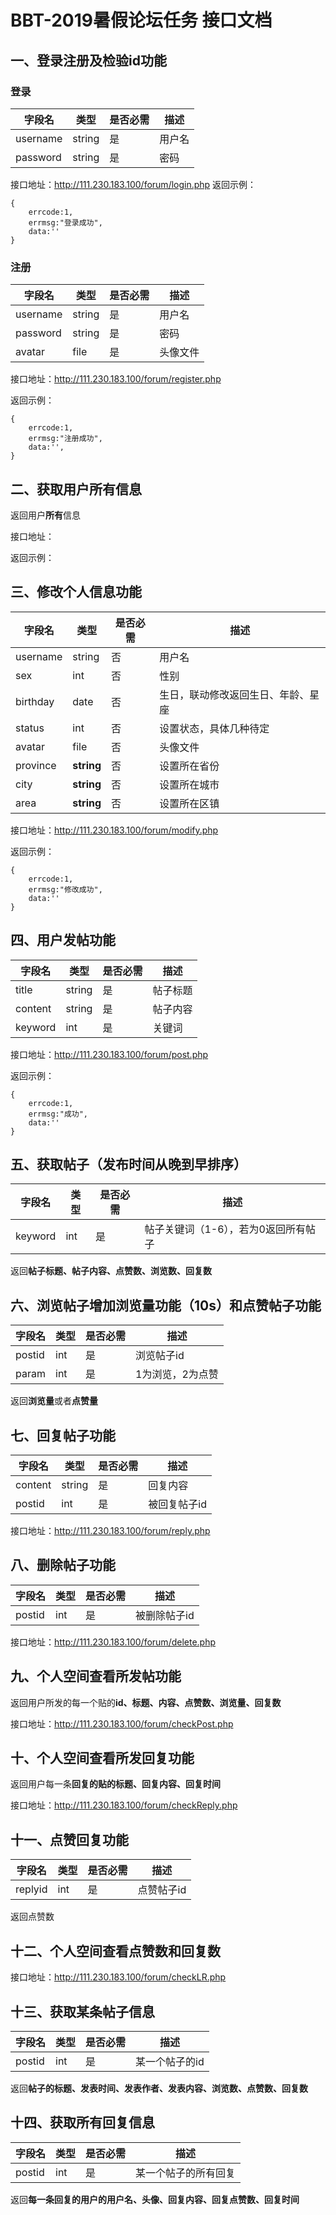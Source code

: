 # BBT-2019暑假论坛任务 接口文档
## 一、登录注册及检验id功能
### 登录

|字段名|类型|是否必需|描述|
|-----|----|----|-----|
|username|string|是|用户名|
|password|string|是|密码|

接口地址：http://111.230.183.100/forum/login.php
返回示例：
```
{
    errcode:1,
    errmsg:"登录成功",
    data:''
}
```


### 注册

|字段名|类型|是否必需|描述|
|-----|----|------|-----|
|username|string|是|用户名|
|password|string|是|密码|
|avatar|file|是|头像文件|

接口地址：http://111.230.183.100/forum/register.php

返回示例：
```
{
    errcode:1,
    errmsg:"注册成功",
    data:'',
}
```

## 二、获取用户所有信息

返回用户**所有**信息

接口地址：

返回示例：

## 三、修改个人信息功能

|字段名|类型|是否必需|描述|
|-----|----|------|----|
|username|string|否|用户名|
|sex|int|否|性别|
|birthday|date|否|生日，联动修改返回生日、年龄、星座|
|status|int|否|设置状态，具体几种待定|
|avatar|file|否|头像文件|
|province|**string**|否|设置所在省份|
|city|**string**|否|设置所在城市|
|area|**string**|否|设置所在区镇|

接口地址：http://111.230.183.100/forum/modify.php

返回示例：
```
{
    errcode:1,
    errmsg:"修改成功",
    data:''
}
```

## 四、用户发帖功能

|字段名|类型|是否必需|描述|
|-----|----|------|----|
|title|string|是|帖子标题|
|content|string|是|帖子内容|
|keyword|int|是|关键词|

接口地址：http://111.230.183.100/forum/post.php

返回示例：
```
{
    errcode:1,
    errmsg:"成功",
    data:''
}
```

## **五、获取帖子（发布时间从晚到早排序）**

|字段名|类型|是否必需|描述|
|-----|----|--------|---|
|keyword|int|是|帖子关键词（1-6），若为0返回所有帖子|

返回**帖子标题、帖子内容、点赞数、浏览数、回复数**


## **六、浏览帖子增加浏览量功能（10s）和点赞帖子功能**

|字段名|类型|是否必需|描述|
|----|----|--------|---|
|postid|int|是|浏览帖子id|
|param|int|是|1为浏览，2为点赞|

返回**浏览量**或者**点赞量**


## 七、回复帖子功能

|字段名|类型|是否必需|描述|
|-----|---|--------|---|
|content|string|是|回复内容|
|postid|int|是|被回复帖子id|

接口地址：http://111.230.183.100/forum/reply.php


## 八、删除帖子功能

|字段名|类型|是否必需|描述|
|-----|----|------|-----|
|postid|int|是|被删除帖子id|

接口地址：http://111.230.183.100/forum/delete.php

## 九、个人空间查看所发帖功能

返回用户所发的每一个贴的**id、标题、内容、点赞数、浏览量、回复数**

接口地址：http://111.230.183.100/forum/checkPost.php

## 十、个人空间查看所发回复功能

返回用户每一条**回复的贴的标题、回复内容、回复时间**

接口地址：http://111.230.183.100/forum/checkReply.php

## 十一、点赞回复功能

|字段名|类型|是否必需|描述|
|-----|----|--------|---|
|replyid|int|是|点赞帖子id|

返回点赞数

## 十二、个人空间查看点赞数和回复数

接口地址：http://111.230.183.100/forum/checkLR.php

## 十三、获取某条帖子信息

|字段名|类型|是否必需|描述|
|-----|----|-------|----|
|postid|int|是|某一个帖子的id|

返回**帖子的标题、发表时间、发表作者、发表内容、浏览数、点赞数、回复数**

## 十四、获取所有回复信息

|字段名|类型|是否必需|描述|
|------|---|-------|----|
|postid|int|是|某一个帖子的所有回复|

返回**每一条回复的用户的用户名、头像、回复内容、回复点赞数、回复时间**

